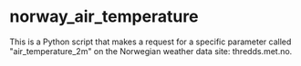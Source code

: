 # norway_air_temperature

This is a Python script that makes a request for a specific parameter called "air_temperature_2m" on the Norwegian weather data site: thredds.met.no.
